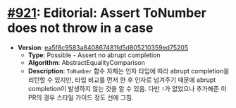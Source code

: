 # [#921](https://github.com/tc39/ecma262/pull/921/files): Editorial: Assert ToNumber does not throw in a case

- **Version**: [ea5f8c9583a840867481fd5d805210359ed75205](https://github.com/tc39/ecma262/commit/ea5f8c9583a840867481fd5d805210359ed75205)
  - **Type**: Possible - Assert no abrupt completion
  - **Algorithm**: AbstractEqualityComparison
  - **Description**: `ToNumber` 함수 자체는 인자 타입에 따라 abrupt completion을 리턴할 수 있지만, 타입 비교를 먼저 한 후 인자로 넘겨주기 때문에 abrupt completion이 발생하지 않는 것을 알 수 있음. 다만 `!`가 없었으나 추가해준 이 PR의 경우 스타일 가이드 정도 선에 그침.
  
